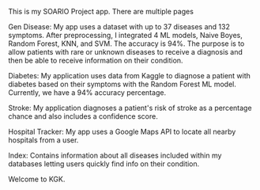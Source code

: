 This is my SOARIO Project app. There are multiple pages

Gen Disease: My app uses a dataset with up to 37 diseases and 132 symptoms. After preprocessing, I integrated 4 ML models, Naive Boyes, Random Forest, KNN, and SVM. The accuracy is 94%. The purpose is to allow patients with rare or unknown diseases to receive a diagnosis and then be able to receive information on their condition. 

Diabetes: My application uses data from Kaggle to diagnose a patient with diabetes based on their symptoms with the Random Forest ML model. Currently, we have a 94% accuracy percentage. 

Stroke: My application diagnoses a patient's risk of stroke as a percentage chance and also includes a confidence score. 

Hospital Tracker: My app uses a Google Maps API to locate all nearby hospitals from a user.

Index: Contains information about all diseases included within my databases letting users quickly find info on their condition. 

Welcome to KGK.
